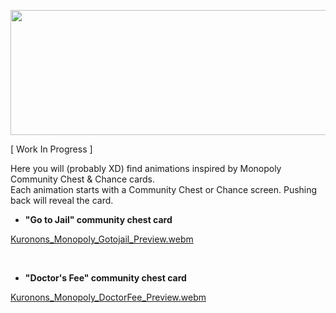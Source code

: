 <p align="center">
<img width="1000" height="200" src="https://user-images.githubusercontent.com/110337784/201546506-f81dd3c3-cdcc-4c2c-8051-c991774d5b8e.jpg">
</p>

[ Work In Progress ]

Here you will (probably XD) find animations inspired by Monopoly Community Chest & Chance cards.<BR>
Each animation starts with a Community Chest or Chance screen. Pushing back will reveal the card.<BR>


 - <b>"Go to Jail" community chest card</b><BR>

[Kuronons_Monopoly_Gotojail_Preview.webm](https://github.com/Kuronons/FZ_graphics/assets/110337784/1c60837e-bb67-44d1-b46d-578aa23e1cef)
  
<BR>

 - <b>"Doctor's Fee" community chest card</b><BR>

[Kuronons_Monopoly_DoctorFee_Preview.webm](https://github.com/Kuronons/FZ_graphics/assets/110337784/b761df8f-a84a-409d-8b37-61a1e7c83128)

<BR>

